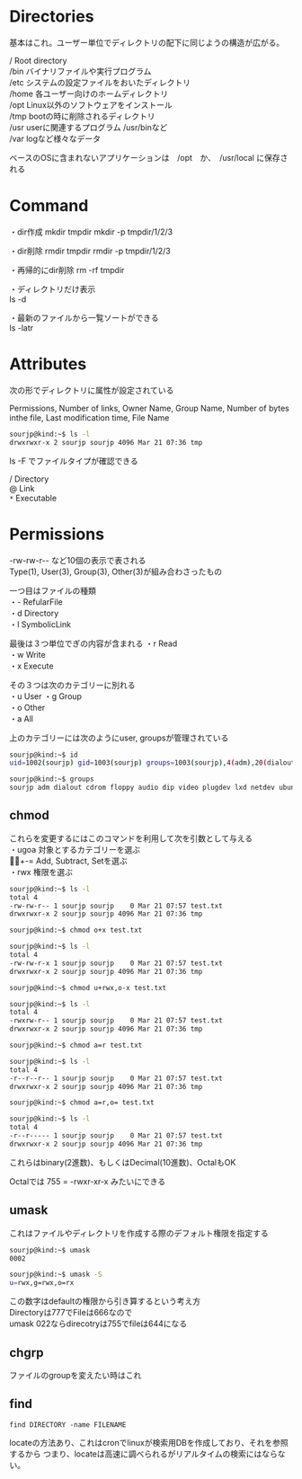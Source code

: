 # Directories
基本はこれ。ユーザー単位でディレクトリの配下に同じようの構造が広がる。

/       Root directory  
/bin    バイナリファイルや実行プログラム  
/etc    システムの設定ファイルをおいたディレクトリ  
/home   各ユーザー向けのホームディレクトリ  
/opt    Linux以外のソフトウェアをインストール  
/tmp    bootの時に削除されるディレクトリ  
/usr    userに関連するプログラム /usr/binなど  
/var    logなど様々なデータ
  
ベースのOSに含まれないアプリケーションは　/opt　か、　/usr/local に保存される


# Command
・dir作成
mkdir tmpdir
mkdir -p tmpdir/1/2/3

・dir削除
rmdir tmpdir
rmdir -p tmpdir/1/2/3

・再帰的にdir削除
rm -rf tmpdir

・ディレクトリだけ表示   
ls -d

・最新のファイルから一覧ソートができる  
ls -latr


# Attributes
次の形でディレクトリに属性が設定されている

Permissions, Number of links, Owner Name, Group Name, Number of bytes inthe file, Last modification time, File Name
```.sh
sourjp@kind:~$ ls -l
drwxrwxr-x 2 sourjp sourjp 4096 Mar 21 07:36 tmp
```

ls -F でファイルタイプが確認できる

/ Directory  
@ Link  
`*` Executable

# Permissions
-rw-rw-r-- など10個の表示で表される  
Type(1), User(3), Group(3), Other(3)が組み合わさったもの

一つ目はファイルの種類  
・- RefularFile  
・d Directory  
・l SymbolicLink

最後は３つ単位でぎの内容が含まれる
・r   Read  
・w   Write  
・x   Execute  

その３つは次のカテゴリーに別れる  
・u User
・g Group  
・o Other  
・a All  

上のカテゴリーには次のようにuser, groupsが管理されている
```.sh
sourjp@kind:~$ id
uid=1002(sourjp) gid=1003(sourjp) groups=1003(sourjp),4(adm),20(dialout),24(cdrom),25(floppy),29(audio),30(dip),44(video),46(plugdev),108(lxd),114(netdev),1000(ubuntu),1001(google-sudoers)

sourjp@kind:~$ groups
sourjp adm dialout cdrom floppy audio dip video plugdev lxd netdev ubuntu google-sudoers
```

## chmod
これらを変更するにはこのコマンドを利用して次を引数として与える  
・ugoa 対象とするカテゴリーを選ぶ   
・+-= Add, Subtract, Setを選ぶ  
・rwx 権限を選ぶ

```.sh
sourjp@kind:~$ ls -l
total 4
-rw-rw-r-- 1 sourjp sourjp    0 Mar 21 07:57 test.txt
drwxrwxr-x 2 sourjp sourjp 4096 Mar 21 07:36 tmp

sourjp@kind:~$ chmod o+x test.txt 

sourjp@kind:~$ ls -l
total 4
-rw-rw-r-x 1 sourjp sourjp    0 Mar 21 07:57 test.txt
drwxrwxr-x 2 sourjp sourjp 4096 Mar 21 07:36 tmp

sourjp@kind:~$ chmod u+rwx,o-x test.txt 

sourjp@kind:~$ ls -l
total 4
-rwxrw-r-- 1 sourjp sourjp    0 Mar 21 07:57 test.txt
drwxrwxr-x 2 sourjp sourjp 4096 Mar 21 07:36 tmp

sourjp@kind:~$ chmod a=r test.txt 

sourjp@kind:~$ ls -l
total 4
-r--r--r-- 1 sourjp sourjp    0 Mar 21 07:57 test.txt
drwxrwxr-x 2 sourjp sourjp 4096 Mar 21 07:36 tmp

sourjp@kind:~$ chmod a=r,o= test.txt 

sourjp@kind:~$ ls -l
total 4
-r--r----- 1 sourjp sourjp    0 Mar 21 07:57 test.txt
drwxrwxr-x 2 sourjp sourjp 4096 Mar 21 07:36 tmp
```

これらはbinary(2進数)、もしくはDecimal(10進数)、OctalもOK

Octalでは 755 = -rwxr-xr-x みたいにできる


## umask
これはファイルやディレクトリを作成する際のデフォルト権限を指定する

```.sh
sourjp@kind:~$ umask
0002

sourjp@kind:~$ umask -S
u=rwx,g=rwx,o=rx
```

この数字はdefaultの権限から引き算するという考え方  
Directoryは777でFileは666なので  
umask 022ならdirecotryは755でfileは644になる  


## chgrp
ファイルのgroupを変えたい時はこれ

## find

`find DIRECTORY -name FILENAME`

locateの方法あり、これはcronでlinuxが検索用DBを作成しており、それを参照するから
つまり、locateは高速に調べられるがリアルタイムの検索にはならない。


